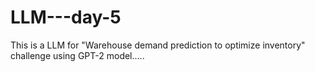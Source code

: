 # LLM---day-5
This is a LLM for "Warehouse demand prediction to optimize inventory" challenge using GPT-2 model.....
